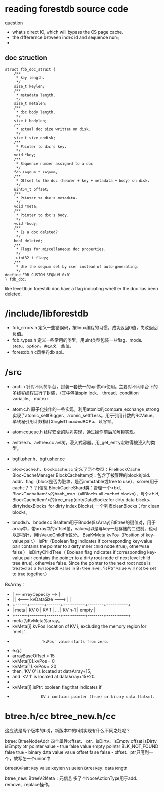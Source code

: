 # reading forestdb source code

question:
- what's direct IO, which will bypass the OS page cache.
- the differernce between index id and sequence num;
- 

## doc struction 
```
struct fdb_doc_struct {
    /**
     * key length.
     */
    size_t keylen;
    /**
     * metadata length.
     */
    size_t metalen;
    /**
     * doc body length.
     */
    size_t bodylen;
    /**
     * actual doc size written on disk.
     */
    size_t size_ondisk;
    /**
     * Pointer to doc's key.
     */
    void *key;
    /**
     * Sequence number assigned to a doc.
     */
    fdb_seqnum_t seqnum;
    /**
     * Offset to the doc (header + key + metadata + body) on disk.
     */
    uint64_t offset;
    /**
     * Pointer to doc's metadata.
     */
    void *meta;
    /**
     * Pointer to doc's body.
     */
    void *body;
    /**
     * Is a doc deleted?
     */
    bool deleted;
    /**
     * Flags for miscellaneous doc properties.
     */
     uint32_t flags;
    /**
     * Use the seqnum set by user instead of auto-generating.
     */
#define FDB_CUSTOM_SEQNUM 0x01
} fdb_doc;
```
like leveldb,in forestdb doc have a flag indicating whether the doc has been deleted.

# /include/libforestdb
 - fdb_errors.h 
定义一些错误码，按linux编程的习惯，成功返回0值，失败返回负值。
 - fdb_types.h
 定义一些常用的类型，用uint类型包装一些flag、mode、statu、option，并定义一些值。
 - forestdb.h
 c风格的db api。

# /src

- arch.h
 针对不同的平台，封装一套统一的api供db使用。主要对不同平台下的多线程编程进行了封装，（其中包括spin lock、 thread、condition variable、 mutex）
 - atomic.h
 原子化操作的一些实现。利用atomic的compare_exchange_strong实现了atomic_setIfBigger、atomic_setIfLess。用于引用计数的RCValue、单线程引用计数指针SingleThreadedRCPtr、读写锁。
 - atomicqueue.h
 线程安全的队列实现，通过操作前后加解锁实现。
 - avltree.h、avltree.cc
 avl树，浸入式容器。用_get_entry宏取得被浸入的类型。
 - bgflusher.h、bgflusher.cc

- blockcache.h、blockcache.cc
定义了两个类型：FileBlockCache、BlockCacheManager
BlockCacheItem类：包含了被管理的block的bid、addr、flag（block是否为脏块，是否immutable或free to use）、score(用于cache？？？)信息
BlockCacheShard类：管理一个<bid, BlockCacheItem*>的hash_map（allBlocks:all cached blocks），两个<bid, BlockCacheItem*>的tree_map(dirtyDataBlocks:for dirty data blocks、 dirtyIndexBlocks: for dirty index Blocks), 一个列表cleanBlocks：for clean blocks。

- bnode.h、bnode.cc
BsaItem用于Bnode(BsArray)和Btree的键值对，用于array中，带array中的offset值，value可以是与key一起存储的二进制，也可以是指针，用isValueChildPtr区分。
BsaKvMeta kvPos（Position of key-value pair.）
        isPtr（Boolean flag indicates if corresponding key-value pair contains the pointer to a dirty inner child node (true),  otherwise false.）
        isDirtyChildTree（  Boolean flag indicates if corresponding key-value pair  contains the pointer to a dirty root node of next level child  tree (true), otherwise false. Since the pointer to the next root  node is treated as a (wrapped) value in B+tree level, 'isPtr'  value will not be set to true together.）

BsArray：
 * | <--                  arrayCapacity                --> |
 * |      |  <---        kvDataSize      --->  |           |
 * +------+-------+-------+-----------+--------+-----------+
 * | meta |  KV 0 |  KV 1 |    ...    | KV n-1 |   empty   |
 * +------+-------+-------+-----------+--------+-----------+
 * meta 为KvMeta的array。
  * kvMeta[i].kvPos: location of KV i, excluding the memory region for 'meta'.
 *                  'kvPos' value starts from zero.
 *   e.g.)
 *   arrayBaseOffset = 15
 *   kvMeta[0].kvPos = 0
 *   kvMeta[1].kvPos = 20
 * then, 'KV 0' is located at dataArray+15,
 * and   'KV 1' is located at dataArray+15+20.
 *
 * kvMeta[i].isPtr: boolean flag that indicates if
 *                  KV i contains pointer (true) or binary data (false).

 # btree.h/cc btree_new.h/cc
这应该是两个版本的b树，新版本中的b树实现有什么不同之处呢？


btree:
BtreeNodeAddr 四个属性:offset、 ptr、isDirty、isEmpty
                 offset       isDirty    isEmpty   ptr
pointer value     -             true        false   value
empty pointer     BLK_NOT_FOUND  false       true    -
binary data value  value offset   false       false  -
offset、ptr只用到一个，故写在一个union中

BtreeKvPair: key value keylen valuelen
BtreeKey: data length

btree_new:
BtreeV2Meta：元信息
多了个NodeActionType用于add、remove、replace操作。
